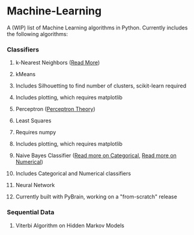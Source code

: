 # Machine-Learning

A (WIP) list of Machine Learning algorithms in Python. Currently includes the following algorithms:

### Classifiers

1. k-Nearest Neighbors ([Read More](https://algorithmsandstuff.wordpress.com/2016/12/25/k-nearest-neighbors/))

2. kMeans

  1. Includes Silhouetting to find number of clusters, scikit-learn required
  
  2. Includes plotting, which requires matplotlib
 
3. Perceptron ([Perceptron Theory](https://algorithmsandstuff.wordpress.com/2017/01/05/perceptron-theory/))
 
4. Least Squares
 
  1. Requires numpy
  
  2. Includes plotting, which requires matplotlib

5. Naive Bayes Classifier ([Read more on Categorical](https://algorithmsandstuff.wordpress.com/2016/12/09/naive-categorical-bayes-classifier-intro/), [Read more on Numerical](https://algorithmsandstuff.wordpress.com/2016/12/17/naive-numerical-bayes-classifier-introduction/))
  
  1. Includes Categorical and Numerical classifiers

6. Neural Network
 
  1. Currently built with PyBrain, working on a "from-scratch" release

### Sequential Data

1. Viterbi Algorithm on Hidden Markov Models
